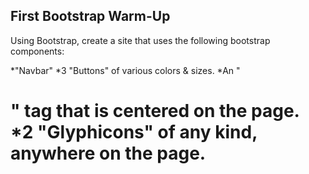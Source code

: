 First Bootstrap Warm-Up
-----------------------
Using Bootstrap, create a site that uses the following bootstrap components:

*"Navbar"
*3 "Buttons" of various colors & sizes.
*An "<h1>" tag that is centered on the page.
*2 "Glyphicons" of any kind, anywhere on the page.
